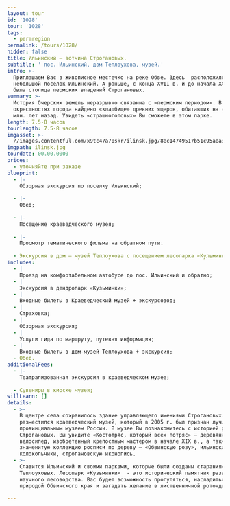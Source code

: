 ```yaml
---
layout: tour
id: '1028'
tour: '1028'
tags:
  - permregion
permalink: /tours/1028/
hidden: false
title: Ильинский – вотчина Строгановых.
subtitle: ' пос. Ильинский, дом Теплоухова, музей.'
intro: >-
  Приглашаем Вас в живописное местечко на реке Обве. Здесь  расположился
  небольшой поселок Ильинский. А раньше, с конца XVII в. и до начала XX в., это
  была столица пермских владений Строгановых.
summary: >-
  История Очерских земель неразрывно связанна с «пермским периодом». В
  окрестностях города найдено «кладбище» древних ящеров, обитавших на земле 230
  млн. лет назад. Увидеть «страшноголовых» Вы сможете в этом парке.
length: 7.5-8 часов
tourlength: 7.5-8 часов
imgasset: >-
  //images.contentful.com/x9tc47a70skr/ilinsk.jpg/8ec14749517b51c95aea318f6756bf44/ilinsk.jpg
imgpath: ilinsk.jpg
tourdate: 00.00.0000
prices:
  - уточняйте при заказе
blueprint:
  - |-
    Обзорная экскурсия по поселку Ильинский;
     
  - |-
    Обед;
     
  - |-
    Посещение краеведческого музея;
     
  - |-
    Просмотр тематического фильма на обратном пути.
     
  - Экскурсия в дом – музей Теплоухова с посещением лесопарка «Кульминки»;
includes:
  - |
    Проезд на комфортабельном автобусе до пос. Ильинский и обратно;
  - |
    Экскурсия в дендропарк «Кузьминки»;
  - |
    Входные билеты в Краеведческий музей + экскурсовод;
  - |
    Страховка;
  - |
    Обзорная экскурсия;
  - |
    Услуги гида по маршруту, путевая информация;
  - |
    Входные билеты в дом-музей Теплоухова + экскурсия;
  - Обед.
additionalFees:
  - |-
    Театрализованная экскурсия в краеведческом музее;
     
  - Сувениры в киоске музея;
willLearn: []
details:
  - >-
    В центре села сохранилось здание управляющего имениями Строгановых. Внутри
    разместился краеведческий музей, который в 2005 г. был признан лучшим
    провинциальным музеем России. В музее Вы познакомитесь с историей рода
    Строгановых. Вы увидите «Костотряс, который всех потряс» – деревянный
    велосипед, изобретенный крепостным мастером в начале XIX в., а также
    знаменитую коллекцию росписи по дереву — «Обвинскую розу», ильинские
    колокольчики, строгановскую иконопись. 
  - >-
    Славится Ильинский и своими парками, которые были созданы стараниями семьи
    Теплоуховых. Лесопарк «Кузьминки»  - это исторический памятник развития
    научного лесоводства. Вас будет возможность прогуляться, насладиться
    природой Обвинского края и загадать желание в лиственничной ротонде. 

---
```

